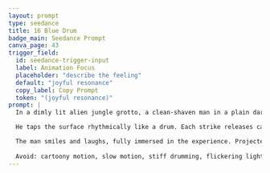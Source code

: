 ```yaml
---
layout: prompt
type: seedance
title: 16 Blue Drum
badge_main: Seedance Prompt
canva_page: 43
trigger_field:
  id: seedance-trigger-input
  label: Animation Focus
  placeholder: "describe the feeling"
  default: "joyful resonance"
  copy_label: Copy Prompt
  token: "(joyful resonance)"
prompt: |
  In a dimly lit alien jungle grotto, a clean-shaven man in a plain dark blue T-shirt stands before a hovering blue circular plate.

  He taps the surface rhythmically like a drum. Each strike releases cascading waves of light and sound—natural, realistic ripples that fill the space. Intricate holographic patterns erupt: floating symbols, audio-reactive visuals, and rotating alien interfaces spinning midair.

  The man smiles and laughs, fully immersed in the experience. Projected patterns illuminate his shirt in sync with each beat while pulses of colored light sweep across his face and chest. The entire performance remains smooth, grounded, and cinematic at 1× speed.
  
  Avoid: cartoony motion, slow motion, stiff drumming, flickering lights, glowing errors, robotic facial expression, blank reaction, pixelation, projection not sokayyncing to taps, jitter, harsh color changes
---
```

